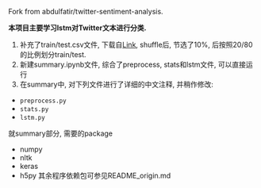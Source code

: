 Fork from abdulfatir/twitter-sentiment-analysis. 

**本项目主要学习lstm对Twitter文本进行分类.**

1. 补充了train/test.csv文件, 下载自[Link](http://thinknook.com/twitter-sentiment-analysis-training-corpus-dataset-2012-09-22/), shuffle后, 节选了10%, 后按照20/80的比例划分train/test.
2. 新建summary.ipynb文件, 综合了preprocess, stats和lstm文件, 可以直接运行
3. 在summary中, 对下列文件进行了详细的中文注释, 并稍作修改:
 - `preprocess.py`
 - `stats.py`
 - `lstm.py`

就summary部分, 需要的package
 - numpy
 - nltk
 - keras
 - h5py
其余程序依赖包可参见README_origin.md
